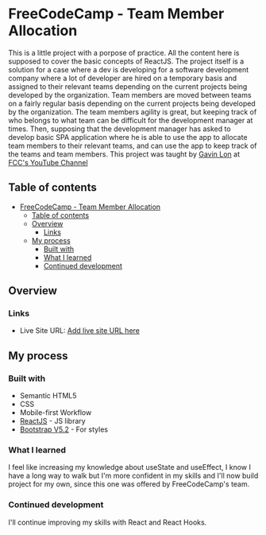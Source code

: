 # FreeCodeCamp - Team Member Allocation

This is a little project with a porpose of practice. All the content here is supposed to cover the basic concepts of ReactJS. The project itself is a solution for a case where a dev is developing for a software development company where a lot of developer are hired on a temporary basis and assigned to their relevant teams depending on the current projects being developed by the organization. Team members are moved between teams on a fairly regular basis depending on the current projects being developed by the organization. The team members agility is great, but keeping track of who belongs  to what team can be difficult for the development manager at times. Then, supposing that the development manager has asked to develop basic SPA application where he is able to use the app to allocate team members to their relevant teams, and can use the app to keep track of the teams and team members. This project was taught by [Gavin Lon](https://github.com/GavinLonDigital) at [FCC's YouTube Channel](https://www.youtube.com/watch?v=u6gSSpfsoOQ&t=5843s)

## Table of contents

- [FreeCodeCamp - Team Member Allocation](#freecodecamp---team-member-allocation)
  - [Table of contents](#table-of-contents)
  - [Overview](#overview)
    - [Links](#links)
  - [My process](#my-process)
    - [Built with](#built-with)
    - [What I learned](#what-i-learned)
    - [Continued development](#continued-development)

## Overview

### Links

- Live Site URL: [Add live site URL here](https://genadvice.netlify.app/)

## My process

### Built with

- Semantic HTML5
- CSS
- Mobile-first Workflow
- [ReactJS](https://reactjs.org/) - JS library
- [Bootstrap V5.2](https://getbootstrap.com/) - For styles

### What I learned

I feel like increasing my knowledge about useState and useEffect, I know I have a long way to walk but I'm more confident in my skills and I'll now build project for my own, since this one was offered by FreeCodeCamp's team.

### Continued development

I'll continue improving my skills with React and React Hooks.
